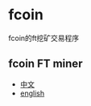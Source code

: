 # fcoin
fcoin的ft挖矿交易程序
## fcoin FT miner
- [中文](https://github.com/lussifa/fcoin/blob/master/README-cn.md)
- [english]()
